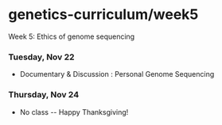 # genetics-curriculum/week5
Week 5: Ethics of genome sequencing

### Tuesday, Nov 22  

- Documentary & Discussion : Personal Genome Sequencing  

### Thursday, Nov 24  

- No class -- Happy Thanksgiving!  
